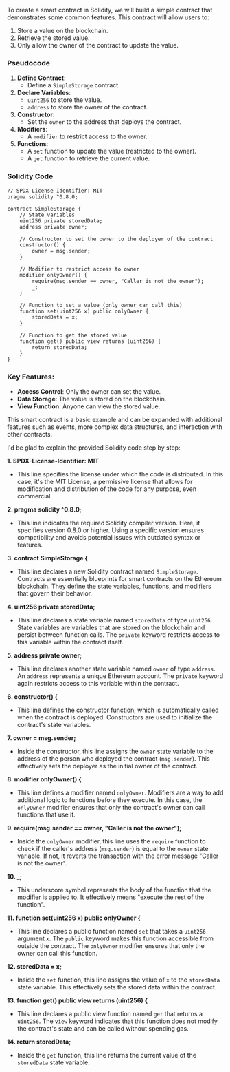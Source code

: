 To create a smart contract in Solidity, we will build a simple contract that demonstrates some common features. This contract will allow users to:

1. Store a value on the blockchain.
2. Retrieve the stored value.
3. Only allow the owner of the contract to update the value.

### Pseudocode
1. **Define Contract**:
   - Define a `SimpleStorage` contract.
2. **Declare Variables**:
   - `uint256` to store the value.
   - `address` to store the owner of the contract.
3. **Constructor**:
   - Set the `owner` to the address that deploys the contract.
4. **Modifiers**:
   - A `modifier` to restrict access to the owner.
5. **Functions**:
   - A `set` function to update the value (restricted to the owner).
   - A `get` function to retrieve the current value.

### Solidity Code

```solidity
// SPDX-License-Identifier: MIT
pragma solidity ^0.8.0;

contract SimpleStorage {
    // State variables
    uint256 private storedData;
    address private owner;

    // Constructor to set the owner to the deployer of the contract
    constructor() {
        owner = msg.sender;
    }

    // Modifier to restrict access to owner
    modifier onlyOwner() {
        require(msg.sender == owner, "Caller is not the owner");
        _;
    }

    // Function to set a value (only owner can call this)
    function set(uint256 x) public onlyOwner {
        storedData = x;
    }

    // Function to get the stored value
    function get() public view returns (uint256) {
        return storedData;
    }
}
```

### Key Features:
- **Access Control**: Only the owner can set the value.
- **Data Storage**: The value is stored on the blockchain.
- **View Function**: Anyone can view the stored value.

This smart contract is a basic example and can be expanded with additional features such as events, more complex data structures, and interaction with other contracts.

I'd be glad to explain the provided Solidity code step by step:

**1. SPDX-License-Identifier: MIT**

* This line specifies the license under which the code is distributed. In this case, it's the MIT License, a permissive license that allows for modification and distribution of the code for any purpose, even commercial.

**2. pragma solidity ^0.8.0;**

* This line indicates the required Solidity compiler version. Here, it specifies version 0.8.0 or higher. Using a specific version ensures compatibility and avoids potential issues with outdated syntax or features.

**3. contract SimpleStorage {**

* This line declares a new Solidity contract named `SimpleStorage`. Contracts are essentially blueprints for smart contracts on the Ethereum blockchain. They define the state variables, functions, and modifiers that govern their behavior.

**4. uint256 private storedData;**

* This line declares a state variable named `storedData` of type `uint256`. State variables are variables that are stored on the blockchain and persist between function calls. The `private` keyword restricts access to this variable within the contract itself.

**5. address private owner;**

* This line declares another state variable named `owner` of type `address`. An `address` represents a unique Ethereum account. The `private` keyword again restricts access to this variable within the contract.

**6. constructor() {**

* This line defines the constructor function, which is automatically called when the contract is deployed. Constructors are used to initialize the contract's state variables.

**7. owner = msg.sender;**

* Inside the constructor, this line assigns the `owner` state variable to the address of the person who deployed the contract (`msg.sender`). This effectively sets the deployer as the initial owner of the contract.

**8. modifier onlyOwner() {**

* This line defines a modifier named `onlyOwner`. Modifiers are a way to add additional logic to functions before they execute. In this case, the `onlyOwner` modifier ensures that only the contract's owner can call functions that use it.

**9. require(msg.sender == owner, "Caller is not the owner");**

* Inside the `onlyOwner` modifier, this line uses the `require` function to check if the caller's address (`msg.sender`) is equal to the `owner` state variable. If not, it reverts the transaction with the error message "Caller is not the owner".

**10. _;**

* This underscore symbol represents the body of the function that the modifier is applied to. It effectively means "execute the rest of the function".

**11. function set(uint256 x) public onlyOwner {**

* This line declares a public function named `set` that takes a `uint256` argument `x`. The `public` keyword makes this function accessible from outside the contract. The `onlyOwner` modifier ensures that only the owner can call this function.

**12. storedData = x;**

* Inside the `set` function, this line assigns the value of `x` to the `storedData` state variable. This effectively sets the stored data within the contract.

**13. function get() public view returns (uint256) {**

* This line declares a public view function named `get` that returns a `uint256`. The `view` keyword indicates that this function does not modify the contract's state and can be called without spending gas.

**14. return storedData;**

* Inside the `get` function, this line returns the current value of the `storedData` state variable.
